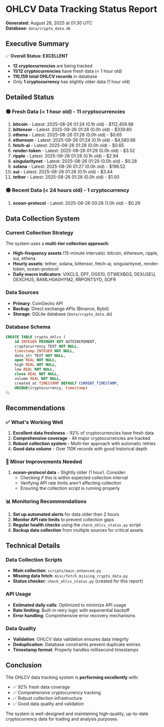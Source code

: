 # OHLCV Data Tracking Status Report

**Generated:** August 26, 2025 at 01:30 UTC  
**Database:** `data/crypto_data.db`

## Executive Summary

✅ **Overall Status: EXCELLENT**  
- **12 cryptocurrencies** are being tracked
- **11/12 cryptocurrencies** have fresh data (< 1 hour old)
- **110,159 total OHLCV records** in database
- Only **1 cryptocurrency** has slightly older data (1 hour old)

## Detailed Status

### 🟢 Fresh Data (< 1 hour old) - 11 cryptocurrencies
1. **bitcoin** - Latest: 2025-08-26 01:24 (0.1h old) - $112,459.98
2. **bittensor** - Latest: 2025-08-26 01:28 (0.0h old) - $339.80
3. **ethena** - Latest: 2025-08-26 01:26 (0.0h old) - $0.65
4. **ethereum** - Latest: 2025-08-26 01:24 (0.1h old) - $4,580.66
5. **fetch-ai** - Latest: 2025-08-26 01:28 (0.0h old) - $0.65
6. **render-token** - Latest: 2025-08-26 01:29 (0.0h old) - $3.52
7. **ripple** - Latest: 2025-08-26 01:26 (0.1h old) - $2.94
8. **singularitynet** - Latest: 2025-08-26 01:29 (0.0h old) - $0.28
9. **solana** - Latest: 2025-08-26 01:27 (0.0h old) - $196.52
10. **sui** - Latest: 2025-08-26 01:26 (0.1h old) - $3.44
11. **tether** - Latest: 2025-08-26 01:28 (0.0h old) - $1.00

### 🟡 Recent Data (< 24 hours old) - 1 cryptocurrency
1. **ocean-protocol** - Latest: 2025-08-26 00:26 (1.0h old) - $0.29

## Data Collection System

### Current Collection Strategy
The system uses a **multi-tier collection approach**:

- **High-frequency assets** (15-minute intervals): bitcoin, ethereum, ripple, sui, ethena
- **Hourly assets**: tether, solana, bittensor, fetch-ai, singularitynet, render-token, ocean-protocol
- **Daily macro indicators**: VIXCLS, DFF, DGS10, DTWEXBGS, DEXUSEU, DEXCHUS, BAMLH0A0HYM2, RRPONTSYD, SOFR

### Data Sources
- **Primary**: CoinGecko API
- **Backup**: Direct exchange APIs (Binance, Bybit)
- **Storage**: SQLite database (`data/crypto_data.db`)

### Database Schema
```sql
CREATE TABLE crypto_ohlcv (
    id INTEGER PRIMARY KEY AUTOINCREMENT,
    cryptocurrency TEXT NOT NULL,
    timestamp INTEGER NOT NULL,
    date_str TEXT NOT NULL,
    open REAL NOT NULL,
    high REAL NOT NULL,
    low REAL NOT NULL,
    close REAL NOT NULL,
    volume REAL NOT NULL,
    created_at TIMESTAMP DEFAULT CURRENT_TIMESTAMP,
    UNIQUE(cryptocurrency, timestamp)
);
```

## Recommendations

### ✅ What's Working Well
1. **Excellent data freshness** - 92% of cryptocurrencies have fresh data
2. **Comprehensive coverage** - All major cryptocurrencies are tracked
3. **Robust collection system** - Multi-tier approach with automatic retries
4. **Good data volume** - Over 110K records with good historical depth

### 🔧 Minor Improvements Needed
1. **ocean-protocol data** - Slightly older (1 hour). Consider:
   - Checking if this is within expected collection interval
   - Verifying API rate limits aren't affecting collection
   - Ensuring the collection script is running properly

### 📊 Monitoring Recommendations
1. **Set up automated alerts** for data older than 2 hours
2. **Monitor API rate limits** to prevent collection gaps
3. **Regular health checks** using the `check_ohlcv_status.py` script
4. **Backup data collection** from multiple sources for critical assets

## Technical Details

### Data Collection Scripts
- **Main collection**: `scripts/main_enhanced.py`
- **Missing data fetch**: `misc/fetch_missing_crypto_data.py`
- **Status checker**: `check_ohlcv_status.py` (created for this report)

### API Usage
- **Estimated daily calls**: Optimized to minimize API usage
- **Rate limiting**: Built-in retry logic with exponential backoff
- **Error handling**: Comprehensive error recovery mechanisms

### Data Quality
- **Validation**: OHLCV data validation ensures data integrity
- **Deduplication**: Database constraints prevent duplicate entries
- **Timestamp format**: Properly handles millisecond timestamps

## Conclusion

The OHLCV data tracking system is **performing excellently** with:
- ✅ 92% fresh data coverage
- ✅ Comprehensive cryptocurrency tracking
- ✅ Robust collection infrastructure
- ✅ Good data quality and validation

The system is well-designed and maintaining high-quality, up-to-date cryptocurrency data for trading and analysis purposes.
